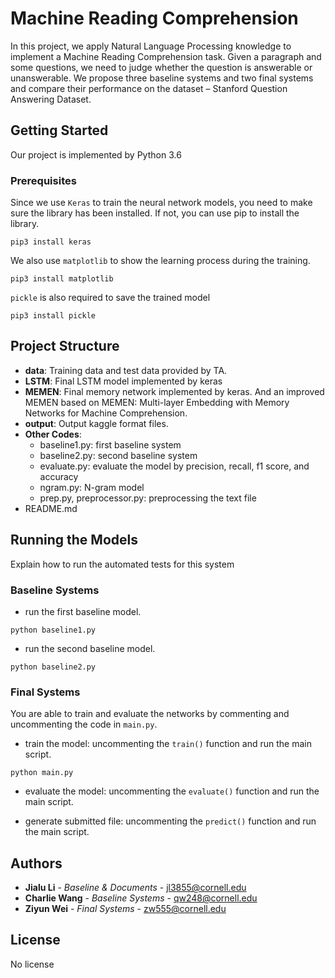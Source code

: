 # Machine Reading Comprehension

In this project, we apply Natural Language Processing knowledge to implement a Machine Reading Comprehension task. Given a paragraph and some questions, we need to judge whether the question is answerable or unanswerable. We propose three baseline systems and two final systems and compare their performance
on the dataset – Stanford Question Answering Dataset.
## Getting Started

Our project is implemented by Python 3.6

### Prerequisites

Since we use `Keras` to train the neural network models, you need to make sure the library has been installed.
If not, you can use pip to install the library.
```
pip3 install keras
```
We also use `matplotlib` to show the learning process during the training. 
```
pip3 install matplotlib
```
`pickle` is also required to save the trained model
```
pip3 install pickle
```

## Project Structure

- **data**: Training data and test data provided by TA.
- **LSTM**: Final LSTM model implemented by keras
- **MEMEN**: Final memory network implemented by keras. And an improved MEMEN based on  MEMEN: Multi-layer Embedding with Memory Networks for Machine Comprehension.  
- **output**: Output kaggle format files.
- **Other Codes**:
    - baseline1.py: first baseline system
    - baseline2.py: second baseline system
    - evaluate.py: evaluate the model by precision, recall, f1 score, and accuracy
    - ngram.py: N-gram model
    - prep.py, preprocessor.py: preprocessing the text file
- README.md

## Running the Models

Explain how to run the automated tests for this system

### Baseline Systems

- run the first baseline model.
```
python baseline1.py
```
- run the second baseline model.
```
python baseline2.py
```
### Final Systems
You are able to train and evaluate the networks by commenting and uncommenting the code in `main.py`.

- train the model: uncommenting the `train()` function and run the main script.
```
python main.py
```
- evaluate the model: uncommenting the `evaluate()` function and run the main script.

- generate submitted file: uncommenting the `predict()` function and run the main script.


## Authors

* **Jialu Li** - *Baseline & Documents* - jl3855@cornell.edu
* **Charlie Wang** - *Baseline Systems* - qw248@cornell.edu
* **Ziyun Wei** - *Final Systems* - zw555@cornell.edu


## License

No license

